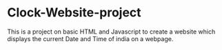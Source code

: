 # Clock-Website-project

This is a project on basic HTML and Javascript to create a website which displays the current Date and Time of india on a webpage.
